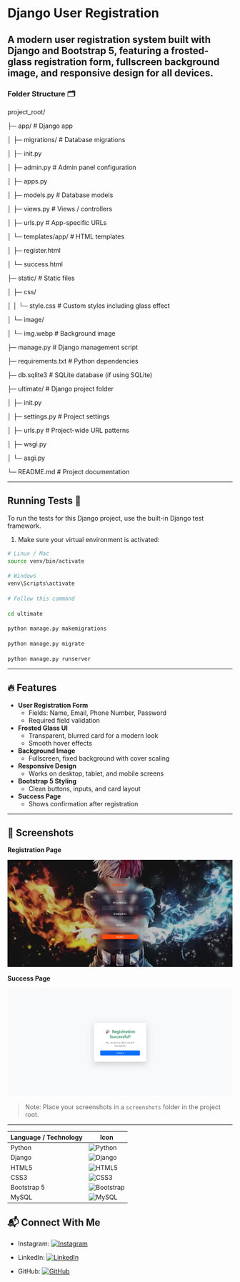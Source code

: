 # Django User Registration 

A **modern user registration system** built with **Django** and **Bootstrap 5**, featuring a **frosted-glass registration form**, fullscreen **background image**, and responsive design for all devices.
---

### Folder Structure 🗂️

project_root/

├─ app/ # Django app

│ ├─ migrations/ # Database migrations

│ ├─ init.py

│ ├─ admin.py # Admin panel configuration

│ ├─ apps.py

│ ├─ models.py # Database models

│ ├─ views.py # Views / controllers

│ ├─ urls.py # App-specific URLs

│ └─ templates/app/ # HTML templates

│ ├─ register.html

│ └─ success.html

├─ static/ # Static files

│ ├─ css/

│ │ └─ style.css # Custom styles including glass effect

│ └─ image/

│ └─ img.webp # Background image

├─ manage.py # Django management script

├─ requirements.txt # Python dependencies

├─ db.sqlite3 # SQLite database (if using SQLite)

├─ ultimate/ # Django project folder

│ ├─ init.py

│ ├─ settings.py # Project settings

│ ├─ urls.py # Project-wide URL patterns

│ ├─ wsgi.py

│ └─ asgi.py

└─ README.md # Project documentation

---




## Running Tests 🧪

To run the tests for this Django project, use the built-in Django test framework.  

1. Make sure your virtual environment is activated:

```bash
# Linux / Mac
source venv/bin/activate

# Windows
venv\Scripts\activate

# Follow this command

cd ultimate

python manage.py makemigrations

python manage.py migrate

python manage.py runserver

```

---

## 🔥 Features

- **User Registration Form**
  - Fields: Name, Email, Phone Number, Password
  - Required field validation
- **Frosted Glass UI**
  - Transparent, blurred card for a modern look
  - Smooth hover effects
- **Background Image**
  - Fullscreen, fixed background with cover scaling
- **Responsive Design**
  - Works on desktop, tablet, and mobile screens
- **Bootstrap 5 Styling**
  - Clean buttons, inputs, and card layout
- **Success Page**
  - Shows confirmation after registration

---

## 🎨 Screenshots

**Registration Page**

![Registration Page](static/image/s1.png)

**Success Page**

![Success Page](static/image/s2.png)

> Note: Place your screenshots in a `screenshots` folder in the project root.

---

| Language / Technology | Icon                                                                                                             |
| --------------------- | ---------------------------------------------------------------------------------------------------------------- |
| Python                | ![Python](https://img.shields.io/badge/Python-3670A0?style=for-the-badge\&logo=python\&logoColor=ffdd54)         |
| Django                | ![Django](https://img.shields.io/badge/Django-092E20?style=for-the-badge\&logo=django\&logoColor=white)          |
| HTML5                 | ![HTML5](https://img.shields.io/badge/HTML5-E34F26?style=for-the-badge\&logo=html5\&logoColor=white)             |
| CSS3                  | ![CSS3](https://img.shields.io/badge/CSS3-1572B6?style=for-the-badge\&logo=css3\&logoColor=white)                |
| Bootstrap 5           | ![Bootstrap](https://img.shields.io/badge/Bootstrap-563D7C?style=for-the-badge\&logo=bootstrap\&logoColor=white) |        |
| MySQL                 | ![MySQL](https://img.shields.io/badge/MySQL-4479A1?style=for-the-badge\&logo=mysql\&logoColor=white)             |

## 📬 Connect With Me 

- Instagram: [![Instagram](https://img.shields.io/badge/Instagram-E4405F?style=social&logo=instagram)](https://www.instagram.com/ultimate_fire04?igsh=MTV2eTI5bDN5Mmlzbg==)  

- LinkedIn: [![LinkedIn](https://img.shields.io/badge/LinkedIn-%230077B5.svg?&style=for-the-badge&logo=linkedin&logoColor=white)](https://www.linkedin.com/in/sakthi-velan-t-3a7185251?utm_source=share&utm_campaign=share_via&utm_content=profile&utm_medium=android_app) 

- GitHub: [![GitHub](https://img.shields.io/badge/GitHub-%23181717.svg?&style=for-the-badge&logo=github&logoColor=white)](https://github.com/sakthivelan04)  





